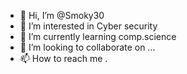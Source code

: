 - 👋 Hi, I’m @Smoky30
- 👀 I’m interested in Cyber security
- 🌱 I’m currently learning comp.science
- 💞️ I’m looking to collaborate on ...
- 📫 How to reach me .

<!---
Smoky30/Smoky30 is a ✨ special ✨ repository because its `README.md` (this file) appears on your GitHub profile.
You can click the Preview link to take a look at your changes.
--->
